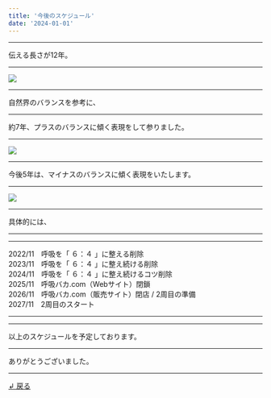 ```yaml
---
title: '今後のスケジュール'
date: '2024-01-01'
---
```

***
伝える長さが12年。
***
![](/images/0-1.png)
***
自然界のバランスを参考に、
***
約7年、プラスのバランスに傾く表現をして参りました。  
***
![](/images/0-1_.png)
***
今後5年は、マイナスのバランスに傾く表現をいたします。
***
![](/images/0-1__.png)
***
具体的には、
***
***
2022/11　呼吸を「 ６：４ 」に整える削除  
2023/11　呼吸を「 ６：４ 」に整え続ける削除  
2024/11　呼吸を「 ６：４ 」に整え続けるコツ削除  
2025/11　呼吸バカ.com（Webサイト）閉鎖  
2026/11　呼吸バカ.com（販売サイト）閉店 / 2周目の準備  
2027/11　2周目のスタート
***
***
以上のスケジュールを予定しております。
***
ありがとうございました。
***
[ ↲ 戻る ](https://01234567890.thebase.in/about)
